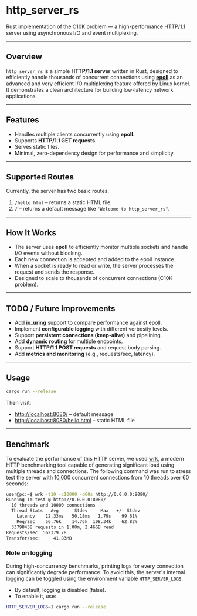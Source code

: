 # http_server_rs

Rust implementation of the C10K problem — a high-performance HTTP/1.1 server using asynchronous I/O and event multiplexing.

---

## Overview

`http_server_rs` is a simple **HTTP/1.1 server** written in Rust, designed to efficiently handle thousands of concurrent connections using [**epoll**](https://man7.org/linux/man-pages/man7/epoll.7.html) as an advanced and very efficient I/O multiplexing feature offered by Linux kernel. It demonstrates a clean architecture for building low-latency network applications.

---

## Features

- Handles multiple clients concurrently using **epoll**.
- Supports **HTTP/1.1 GET requests**.
- Serves static files.
- Minimal, zero-dependency design for performance and simplicity.

---

## Supported Routes

Currently, the server has two basic routes:

1. `/hello.html` – returns a static HTML file.
2. `/` – returns a default message like `"Welcome to http_server_rs"`.


---

## How It Works

- The server uses **epoll** to efficiently monitor multiple sockets and handle I/O events without blocking.
- Each new connection is accepted and added to the epoll instance.
- When a socket is ready to read or write, the server processes the request and sends the response.
- Designed to scale to thousands of concurrent connections (C10K problem).

---

## TODO / Future Improvements

- Add **io_uring** support to compare performance against epoll.
- Implement **configurable logging** with different verbosity levels.
- Support **persistent connections (keep-alive)** and pipelining.
- Add **dynamic routing** for multiple endpoints.
- Support **HTTP/1.1 POST requests** and request body parsing.
- Add **metrics and monitoring** (e.g., requests/sec, latency).

---

## Usage

```bash
cargo run --release
```
Then visit:
- [http://localhost:8080/](http://localhost:8080/) – default message  
- [http://localhost:8080/hello.html](http://localhost:8080/hello.html) – static HTML file

---

## Benchmark
To evaluate the performance of this HTTP server, we used [wrk](https://github.com/wg/wrk), a modern HTTP benchmarking tool capable of generating significant load using multiple threads and connections. The following command was run to stress test the server with 10,000 concurrent connections from 10 threads over 60 seconds:

```bash
user@pc:~$ wrk -t10 -c10000 -d60s http://0.0.0.0:8080/
Running 1m test @ http://0.0.0.0:8080/
  10 threads and 10000 connections
  Thread Stats   Avg      Stdev     Max   +/- Stdev
    Latency    12.33ms   50.18ms   1.79s    99.61%
    Req/Sec    56.76k    14.76k  108.34k    62.82%
  33798438 requests in 1.00m, 2.46GB read
Requests/sec: 562379.78
Transfer/sec:     41.83MB
```

### Note on logging
During high-concurrency benchmarks, printing logs for every connection can significantly degrade performance. To avoid this, the server's internal logging can be toggled using the environment variable `HTTP_SERVER_LOGS`.
- By default, logging is disabled (false).
- To enable it, use:
```bash
HTTP_SERVER_LOGS=1 cargo run --release
```

